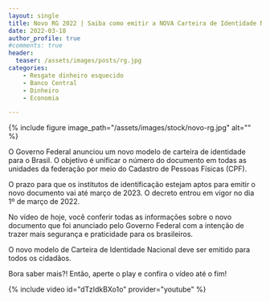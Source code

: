 ```yaml
---
layout: single
title: Novo RG 2022 | Saiba como emitir a NOVA Carteira de Identidade Nacional
date: 2022-03-18
author_profile: true
#comments: true
header:
  teaser: /assets/images/posts/rg.jpg
categories: 
    - Resgate dinheiro esquecido
    - Banco Central
    - Dinheiro
    - Economia

---
```


{% include figure image_path="/assets/images/stock/novo-rg.jpg" alt=""  %}

O Governo Federal anunciou um novo modelo de carteira de identidade para o Brasil. O objetivo é unificar o número do documento em todas as unidades da federação por meio do Cadastro de Pessoas Físicas (CPF). 

O prazo para que os institutos de identificação estejam aptos para emitir o novo documento vai até março de 2023. O decreto entrou em vigor no dia 1º de março de 2022.

No vídeo de hoje, você conferir todas as informações sobre o novo documento que foi anunciado pelo Governo Federal com a intenção de trazer mais segurança e praticidade para os brasileiros. 

O novo modelo de Carteira de Identidade Nacional deve ser emitido para todos os cidadãos.

Bora saber mais?! Então, aperte o play e confira o vídeo até o fim!

{% include video id="dTzIdkBXo1o" provider="youtube" %}